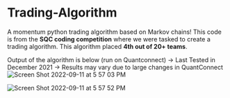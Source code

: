 # Trading-Algorithm

A momentum python trading algorithm based on Markov chains! This code is from the **SQC coding competition** where we were tasked to create a trading algorithm. This algorithm placed **4th out of 20+ teams**.

Output of the algorithm is below (run on Quantconnect) -> Last Tested in December 2021 -> Results may vary due to large changes in QuantConnect
![Screen Shot 2022-09-11 at 5 57 03 PM](https://user-images.githubusercontent.com/89411519/189550540-68315ddb-7443-4161-a33b-5d67e574d074.png)

![Screen Shot 2022-09-11 at 5 57 52 PM](https://user-images.githubusercontent.com/89411519/189550567-c973e680-2c16-4016-a93d-f1f104b49916.png)
